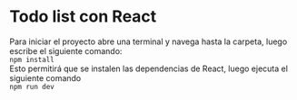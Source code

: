 # Todo list con React

Para iniciar el proyecto abre una terminal y navega hasta la carpeta, luego escribe el siguiente comando:  
`npm install`  
Esto permitirá que se instalen las dependencias de React, luego ejecuta el siguiente comando  
`npm run dev`
